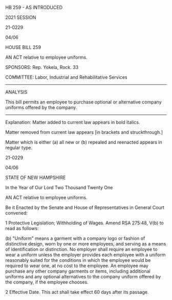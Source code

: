  HB 259 - AS INTRODUCED

 

 

2021 SESSION

 21-0229

 04/06

 

HOUSE BILL 259

 

AN ACT relative to employee uniforms.

 

SPONSORS: Rep. Yokela, Rock. 33

 

COMMITTEE: Labor, Industrial and Rehabilitative Services

 

-----------------------------------------------------------------

 

ANALYSIS

 

 This bill permits an employee to purchase optional or alternative company uniforms offered by the company.

 

- - - - - - - - - - - - - - - - - - - - - - - - - - - - - - - - - - - - - - - - - - - - - - - - - - - - - - - - - - - - - - - - - - - - - - - - - - - 

 

Explanation: Matter added to current law appears in bold italics.

 Matter removed from current law appears [in brackets and struckthrough.]

 Matter which is either (a) all new or (b) repealed and reenacted appears in regular type.

 21-0229

 04/06

 

STATE OF NEW HAMPSHIRE

 

In the Year of Our Lord Two Thousand Twenty One

 

AN ACT relative to employee uniforms.

 

Be it Enacted by the Senate and House of Representatives in General Court convened:

 

 1 Protective Legislation; Withholding of Wages. Amend RSA 275:48, V(b) to read as follows:

 (b) "Uniform" means a garment with a company logo or fashion of distinctive design, worn by one or more employees, and serving as a means of identification or distinction. No employer shall require an employee to wear a uniform unless the employer provides each employee with a uniform reasonably suited for the conditions in which the employee would be required to wear one, at no cost to the employee. An employee may purchase any other company garments or items, including additional uniforms and any optional alternatives to the company uniform offered by the company, if the employee chooses. 

 2 Effective Date. This act shall take effect 60 days after its passage.


